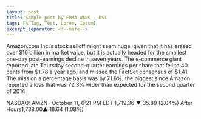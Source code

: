 ```yaml
---
layout: post
title: Sample post by EMMA WANG - DST
tags: [A Tag, Test, Lorem, Ipsum]
excerpt_separator: <!--more-->
---
```


Amazon.com Inc.’s stock selloff might seem huge, given that it has erased over $10 billion in market value, but it is actually headed for the smallest one-day post-earnings decline in seven years.
The e-commerce giant reported late Thursday second-quarter earnings per share that fell to 40 cents from $1.78 a year ago, and missed the FactSet consensus of $1.41. The miss on a percentage basis was by 71.6%, the biggest since Amazon reported a loss that was 72.3% wider than expected for the second quarter of 2014.

NASDAQ: AMZN · October 11, 6:21 PM EDT
1,719.36
▼ 35.89 (2.04%)
After Hours1,738.00▲ 18.64 (1.08%)
